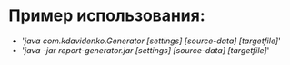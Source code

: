 # Пример использования:
- '<i>java com.kdavidenko.Generator [settings] [source-data] [targetfile]</i>'
- '<i>java -jar report-generator.jar [settings] [source-data] [targetfile]</i>'

